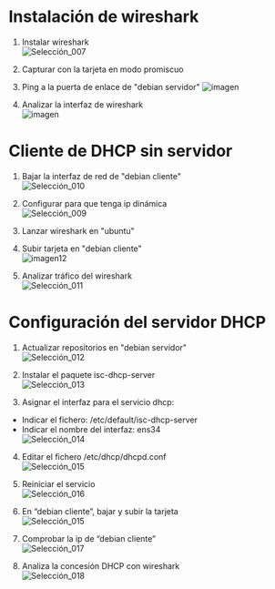 # Instalación de wireshark
1. Instalar wireshark  
  ![Selección_007](https://github.com/user-attachments/assets/5a2d5ba2-f502-4df6-ac3b-8e8bf64a9fc2)

2. Capturar con la tarjeta en modo promiscuo  
3. Ping a la puerta de enlace de "debian servidor" 
![imagen](https://github.com/user-attachments/assets/67d00e23-0a8f-437a-a9a5-b920865142a6)

4. Analizar la interfaz de wireshark  
![imagen](https://github.com/user-attachments/assets/278d9be5-73e4-42f2-bda5-1e3b3722bb6b)

# Cliente de DHCP sin servidor
1. Bajar la interfaz de red de "debian cliente"  
![Selección_010](https://github.com/user-attachments/assets/6375dbd7-cc7f-4b01-a349-a152e167cdbb)

2. Configurar para que tenga ip dinámica  
![Selección_009](https://github.com/user-attachments/assets/21a3874d-2471-4a7a-a0a0-510395f1003d)

4. Lanzar wireshark en "ubuntu"  

5. Subir tarjeta en "debian cliente"  
![imagen12](https://github.com/user-attachments/assets/b05da09d-20d6-48f2-9e84-45117539fab3)

6. Analizar tráfico del wireshark  
![Selección_011](https://github.com/user-attachments/assets/65e719e3-ea21-4656-9b3f-0cea7ab39b82)

# Configuración del servidor DHCP
1. Actualizar repositorios en "debian servidor"  
![Selección_012](https://github.com/user-attachments/assets/efcfd4fd-a337-46b8-91c9-81195c5a37f1)

2. Instalar el paquete isc-dhcp-server  
![Selección_013](https://github.com/user-attachments/assets/b2ddcc7f-193c-4a8c-a220-6e28c9d04536)

3. Asignar el interfaz para el servicio dhcp:  
  - Indicar el fichero: /etc/default/isc-dhcp-server  
  - Indicar el nombre del  interfaz: ens34  
![Selección_014](https://github.com/user-attachments/assets/686afbd6-eacf-4c58-bdef-73f9b8332674)

4. Editar el fichero /etc/dhcp/dhcpd.conf  
![Selección_015](https://github.com/user-attachments/assets/7cec988e-eaaa-4911-a445-58e237a72c61)

5. Reiniciar el servicio  
![Selección_016](https://github.com/user-attachments/assets/93b3e152-81ab-4c78-ad69-db6945b8af04)

6. En “debian cliente”, bajar y subir la tarjeta  
![Selección_015](https://github.com/user-attachments/assets/56e55dca-ebc5-4c39-9de4-0d1bc125b721)

7. Comprobar la ip de “debian cliente”  
![Selección_017](https://github.com/user-attachments/assets/3eb4485b-c8f3-4654-b34e-1896be3a3006)

8. Analiza la concesión DHCP con wireshark  
![Selección_018](https://github.com/user-attachments/assets/cd6896a1-0850-4034-8513-62fed1d13778)
